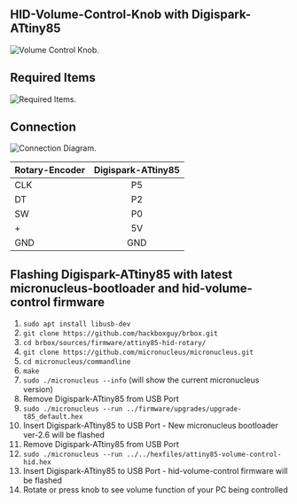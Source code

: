 ## HID-Volume-Control-Knob with Digispark-ATtiny85
![Volume Control Knob.](/images/volume-control-knob.png "Volume Control Knob.")

## Required Items
![Required Items.](/images/required-items.jpg "Required Items.")

## Connection
![Connection Diagram.](/images/connection-diagram.jpg "Connection Diagram.")

| Rotary-Encoder| Digispark-ATtiny85 |
| ------------- |:------------------:|
| CLK           | P5                 |
| DT            | P2                 |
| SW            | P0                 |
| +             | 5V                 |
| GND           | GND                |

## Flashing Digispark-ATtiny85 with latest micronucleus-bootloader and hid-volume-control firmware
1. `sudo apt install libusb-dev`
2. `git clone https://github.com/hackboxguy/brbox.git`
3. `cd brbox/sources/firmware/attiny85-hid-rotary/`
4. `git clone https://github.com/micronucleus/micronucleus.git`
5. `cd micronucleus/commandline`
6. `make`
7. `sudo ./micronucleus --info` (will show the current micronucleus version)
8. Remove Digispark-ATtiny85 from USB Port
9. `sudo ./micronucleus --run ../firmware/upgrades/upgrade-t85_default.hex`
10. Insert Digispark-ATtiny85 to USB Port - New micronucleus bootloader ver-2.6 will be flashed
11. Remove Digispark-ATtiny85 from USB Port
12. `sudo ./micronucleus --run ../../hexfiles/attiny85-volume-control-hid.hex`
13. Insert Digispark-ATtiny85 to USB Port - hid-volume-control firmware will be flashed
14. Rotate or press knob to see volume function of your PC being controlled
